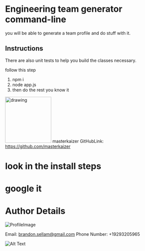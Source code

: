 # Engineering team generator command-line
you will be able to generate a team profile 
and do stuff with it.



## Instructions

There are also unit tests to help you build the classes necessary.

 follow this step

1. npm i 
2. node app.js
3. then do the rest you know it

<img src="https://avatars0.githubusercontent.com/u/62270445?v=4" alt="drawing" width="150" display="inline"/> masterkaizer  GitHubLink: https://github.com/masterkaizer
# look in the install steps
# google it 
# Author Details 



![ProfileImage](https://avatars0.githubusercontent.com/u/62270445?v=4)

Email: brandon.sellam@gmail.com
Phone Number: +19293205965


![Alt Text](https://media.giphy.com/media/dUlAaO8VjLgrXpSzjM/giphy.gif)

